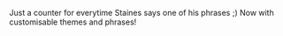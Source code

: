 Just a counter for everytime Staines says one of his phrases ;)
Now with customisable themes and phrases!

